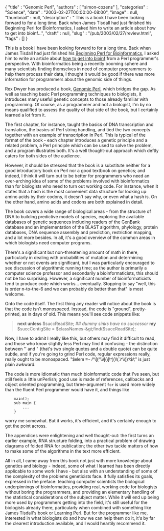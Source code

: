 {
   "title" : "Genomic Perl",
   "authors" : [
      "simon-cozens"
   ],
   "categories" : "Science",
   "date" : "2003-02-27T00:00:00-08:00",
   "image" : null,
   "thumbnail" : null,
   "description" : " This is a book I have been looking forward to for a long time. Back when James Tisdall had just finished his Beginning Perl for Bioinformatics, I asked him to write an article about how to get into bioinf...",
   "draft" : null,
   "slug" : "/pub/2003/02/27/review.html",
   "tags" : []
}



This is a book I have been looking forward to for a long time. Back when James Tisdall had just finished his [Beginning Perl for Bioinformatics](http://www.oreilly.com/catalog/begperlbio/), I asked him to write an article about [how to get into bioinf](/pub/a/2002/01/02/bioinf.html) from a Perl programmer's perspective. With bioinformatics being a recently booming sphere and many scientists finding themselves in need of computer programmers to help them process their data, I thought it would be good if there was more information for programmers about the genomic side of things.

Rex Dwyer has produced a book, [Genomic Perl](http://books.cambridge.org/052180177X.htm), which bridges the gap. As well as teaching basic Perl programming techniques to biologists, it introduces many useful genetic concepts to those already familiar with programming. Of course, as a programmer and not a biologist, I'm by no means qualified to assess the quality of that side of the book, but I certainly learned a lot from it.

The first chapter, for instance, taught the basics of DNA transcription and translation, the basics of Perl string handling, and tied the two concepts together with an example of transcription in Perl. This is typical of the format of the book - each chapter introduces a genetic principle and a related problem, a Perl principle which can be used to solve the problem, and a program illustrates both. It's a well thought-out approach which deftly caters for both sides of the audience.

However, it should be stressed that the book is a substitute neither for a good introductory book on Perl nor a good textbook on genetics; and indeed, I think it will turn out to be better for programmers who need an over-arching idea of some of the problems involved with bioinformatics than for biologists who need to turn out working code. For instance, when it states that a hash is the most convenient data structure for looking up amino acids by their codons, it doesn't say why, or even what a hash is. On the other hand, amino acids and codons are both explained in detail.

The book covers a wide range of biological areas - from the structure of DNA to building predictive models of species, exploring the available databases of genetic sequences including readers of the GenBank database and an implementation of the BLAST algorithm, phylology, protein databases, DNA sequence assembly and prediction, restriction mapping, and a lot more besides. In all, it's a good overview of the common areas in which biologists need computer programs.

There's a significant but non-threatening amount of math in there, particularly in dealing with probabilities of mutation and determining whether or not events are significant, but I was particularly encouraged to see discussion of algorithmic running time; as the author is primarily a computer science professor and secondarily a bioinformaticists, this should not be too surprising. However, a significant number of bioinformaticists tend to produce code which works... eventually. Stopping to say "well, this is order n-to-the-6 and we can probably do better than that" is most welcome.

Onto the code itself. The first thing any reader will notice about the book is that the code isn't monospaced. Instead, the code is "ground", pretty-printed, as in days of old. This means you'll see code snippets like:

> **next unless** $succReadSite; *\#\# dummy sinks have no successor*
> **my** $succContigSite = $classNames-&gt;find($succReadSite);

Now, I have to admit I really like this, but others may find it difficult to read, and those who know slightly less Perl may find it confusing - the distinction between '' and " (that's two single quotes and a double quote) can be quite subtle, and if you're going to grind Perl code, regular expressions really, really ought to be monospaced. "<span style="font-family:sans-serif">$elem =~ /^\[(^\\\[(\]\*)(\\(.\*\\))?$/;</span>" is just plain awkward.

The code is more idiomatic than much bioinformatic code that I've seen, but still feels a little unPerlish; good use is made of references, callbacks and object oriented programming, but three-argument `for` is used more widely than the fluent Perl programmer would have it, and things like

        main();
        sub main {
            ...
        }

worry me somewhat. But it works, it's efficient, and it's certainly enough to get the point across.

The appendices were enlightening and well thought-out: the first turns an earlier example, RNA structure folding, into a practical problem of drawing diagrams of folded RNA for publication; the other two tackle matters of how to make some of the algorithms in the text more efficient.

All in all, I came away from this book not just with more knowledge about genetics and biology - indeed, some of what I learned has been directly applicable to some work I have - but also with an understanding of some of the complexity of the problems geneticists face. It fully satisfies its goals, expressed in the preface: teaching computer scientists the biological underpinnings of bioinformatics, providing real, working code for biologists without boring the programmers, and providing an elementary handling of the statistical considerations of the subject matter. While it will end up being more used by programmers getting into the field, it's still useful for the biologists already there, particularly when combined with something like James Tisdall's book or [Learning Perl](http://www.oreilly.com/catalog/lperl3). But for the programmer like me, interested in what biologists do and how we can help them do it, it's by far the clearest introduction available, and I would heartily recommend it.
